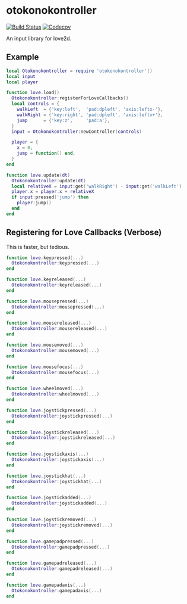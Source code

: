 otokonokontroller
=================

[![Build Status](https://travis-ci.org/oniietzschan/otokonokontroller.svg?branch=master)](https://travis-ci.org/oniietzschan/otokonokontroller)
[![Codecov](https://codecov.io/gh/oniietzschan/otokonokontroller/branch/master/graph/badge.svg)](https://codecov.io/gh/oniietzschan/otokonokontroller)

An input library for love2d.

Example
-------

```lua
local Otokonokontroller = require 'otokonokontroller'()
local input
local player

function love.load()
  Otokonokontroller:registerForLoveCallbacks()
  local controls = {
    walkLeft  = {'key:left',  'pad:dpleft', 'axis:leftx-'},
    walkRight = {'key:right', 'pad:dpleft', 'axis:leftx+'},
    jump      = {'key:z',     'pad:a'},
  }
  input = Otokonokontroller:newController(controls)

  player = {
    x = 0,
    jump = function() end,
  }
end

function love.update(dt)
  Otokonokontroller:update(dt)
  local relativeX = input:get('walkRight') - input:get('walkLeft')
  player.x = player.x + relativeX
  if input:pressed('jump') then
    player:jump()
  end
end
```

Registering for Love Callbacks (Verbose)
-------

This is faster, but tedious.

```lua
function love.keypressed(...)
  Otokonokontroller:keypressed(...)
end

function love.keyreleased(...)
  Otokonokontroller:keyreleased(...)
end

function love.mousepressed(...)
  Otokonokontroller:mousepressed(...)
end

function love.mousereleased(...)
  Otokonokontroller:mousereleased(...)
end

function love.mousemoved(...)
  Otokonokontroller:mousemoved(...)
end

function love.mousefocus(...)
  Otokonokontroller:mousefocus(...)
end

function love.wheelmoved(...)
  Otokonokontroller:wheelmoved(...)
end

function love.joystickpressed(...)
  Otokonokontroller:joystickpressed(...)
end

function love.joystickreleased(...)
  Otokonokontroller:joystickreleased(...)
end

function love.joystickaxis(...)
  Otokonokontroller:joystickaxis(...)
end

function love.joystickhat(...)
  Otokonokontroller:joystickhat(...)
end

function love.joystickadded(...)
  Otokonokontroller:joystickadded(...)
end

function love.joystickremoved(...)
  Otokonokontroller:joystickremoved(...)
end

function love.gamepadpressed(...)
  Otokonokontroller:gamepadpressed(...)
end

function love.gamepadreleased(...)
  Otokonokontroller:gamepadreleased(...)
end

function love.gamepadaxis(...)
  Otokonokontroller:gamepadaxis(...)
end
```
